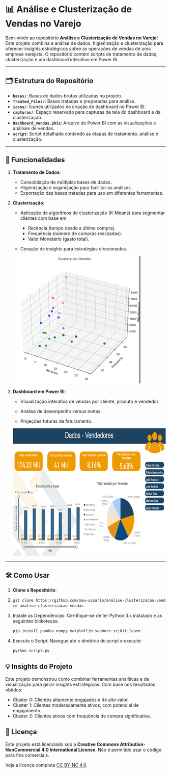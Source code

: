 # 📊 Análise e Clusterização de Vendas no Varejo

Bem-vindo ao repositório **Análise e Clusterização de Vendas no Varejo**! Este projeto combina a análise de dados, higienização e clusterização para oferecer insights estratégicos sobre as operações de vendas de uma empresa varejista. O repositório contém scripts de tratamento de dados, clusterização e um dashboard interativo em Power BI.

---

## 🗂️ Estrutura do Repositório

- **`bases/`**: Bases de dados brutas utilizadas no projeto.
- **`Treated_Files/`**: Bases tratadas e preparadas para análise.
- **`icons/`**: Ícones utilizados na criação do dashboard no Power BI.
- **`capturas/`**: Espaço reservado para capturas de tela do dashboard e da clusterização.
- **`Dashboard_vendas.pbix`**: Arquivo do Power BI com as visualizações e análises de vendas.
- **`script`**: Script detalhado contendo as etapas de tratamento, análise e clusterização.
    
---

## 🚀 Funcionalidades

1. **Tratamento de Dados**:
   - Consolidação de múltiplas bases de dados.
   - Higienização e organização para facilitar as análises.
   - Exportação das bases tratadas para uso em diferentes ferramentas.

2. **Clusterização**:
   - Aplicação de algoritmos de clusterização (K-Means) para segmentar clientes com base em:
     - Recência (tempo desde a última compra).
     - Frequência (número de compras realizadas).
     - Valor Monetário (gasto total).
   - Geração de insights para estratégias direcionadas.
     
  
     <div align="center">
    <img src="https://github.com/dsilvaphy/analise-e-clusterizacao-vendas-varejo/blob/main/capturas/cluster.png" width="400" height="400">
     </div>

3. **Dashboard em Power BI**:
   - Visualização interativa de vendas por cliente, produto e vendedor.
   - Análise de desempenho versus metas.
   - Projeções futuras de faturamento.
  
     <div align="center">
    <img src="https://github.com/dsilvaphy/analise-e-clusterizacao-vendas-varejo/blob/main/capturas/dashboard1.png" width="700" height="400">
     </div>

---

## 🛠️ Como Usar

1. **Clone o Repositório**:
2. 
   ```bash
   git clone https://github.com/seu-usuario/analise-clusterizacao-vendas.git
   cd analise-clusterizacao-vendas
   ```
3. Instale as Dependências: Certifique-se de ter Python 3.x instalado e as seguintes bibliotecas:

   ```bash
   pip install pandas numpy matplotlib seaborn scikit-learn
   ```
3. Execute o Script: Navegue até o diretório do script e execute:
   
   ```bash
   python script.py
   ```

## 💡 Insights do Projeto
Este projeto demonstrou como combinar ferramentas analíticas e de visualização para gerar insights estratégicos. Com base nos resultados obtidos:

- Cluster 0: Clientes altamente engajados e de alto valor.
- Cluster 1: Clientes moderadamente ativos, com potencial de engajamento.
- Cluster 2: Clientes ativos com frequência de compra significativa.

## 📄 Licença

Este projeto está licenciado sob a **Creative Commons Attribution-NonCommercial 4.0 International License**. Não é permitido usar o código para fins comerciais.

Veja a licença completa [CC BY-NC 4.0](/creativecommons.org/licenses/by-nc/4.0/deed.pt-br).
